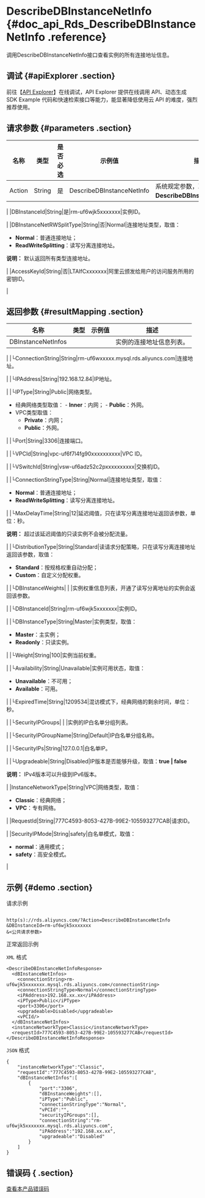# DescribeDBInstanceNetInfo {#doc_api_Rds_DescribeDBInstanceNetInfo .reference}

调用DescribeDBInstanceNetInfo接口查看实例的所有连接地址信息。

## 调试 {#apiExplorer .section}

前往【[API Explorer](https://api.aliyun.com/#product=Rds&api=DescribeDBInstanceNetInfo)】在线调试，API Explorer 提供在线调用 API、动态生成 SDK Example 代码和快速检索接口等能力，能显著降低使用云 API 的难度，强烈推荐使用。

## 请求参数 {#parameters .section}

|名称|类型|是否必选|示例值|描述|
|--|--|----|---|--|
|Action|String|是|DescribeDBInstanceNetInfo|系统规定参数，取值：**DescribeDBInstanceNetInfo**。

 |
|DBInstanceId|String|是|rm-uf6wjk5xxxxxxx|实例ID。

 |
|DBInstanceNetRWSplitType|String|否|Normal|连接地址类型，取值：

 -   **Normal**：普通连接地址；
-   **ReadWriteSplitting**：读写分离连接地址。

 **说明：** 默认返回所有类型连接地址。

 |
|AccessKeyId|String|否|LTAIfCxxxxxxx|阿里云颁发给用户的访问服务所用的密钥ID。

 |

## 返回参数 {#resultMapping .section}

|名称|类型|示例值|描述|
|--|--|---|--|
|DBInstanceNetInfos| | |实例的连接地址信息列表。

 |
|└ConnectionString|String|rm-uf6wxxxxx.mysql.rds.aliyuncs.com|连接地址。

 |
|└IPAddress|String|192.168.12.84|IP地址。

 |
|└IPType|String|Public|网络类型。

 -   经典网络类型取值：
    -   **Inner**：内网；
    -   **Public**：外网。
-   VPC类型取值：
    -   **Private**：内网；
    -   **Public**：外网。

 |
|└Port|String|3306|连接端口。

 |
|└VPCId|String|vpc-uf6f7l4fg90xxxxxxxxxx|VPC ID。

 |
|└VSwitchId|String|vsw-uf6adz52c2pxxxxxxxxxx|交换机ID。

 |
|└ConnectionStringType|String|Normal|连接地址类型，取值：

 -   **Normal**：普通连接地址；
-   **ReadWriteSplitting**：读写分离连接地址。

 |
|└MaxDelayTime|String|12|延迟阈值，只在读写分离连接地址返回该参数，单位：秒。

 **说明：** 超过该延迟阈值的只读实例不会被分配流量。

 |
|└DistributionType|String|Standard|读请求分配策略，只在读写分离连接地址返回该参数，取值：

 -   **Standard**：按规格权重自动分配；
-   **Custom**：自定义分配权重。

 |
|└DBInstanceWeights| | |实例权重信息列表，开通了读写分离地址的实例会返回该参数。

 |
|└DBInstanceId|String|rm-uf6wjk5xxxxxxx|实例ID。

 |
|└DBInstanceType|String|Master|实例类型，取值：

 -   **Master**：主实例；
-   **Readonly**：只读实例。

 |
|└Weight|String|100|实例当前权重。

 |
|└Availability|String|Unavailable|实例可用状态，取值：

 -   **Unavailable**：不可用；
-   **Available**：可用。

 |
|└ExpiredTime|String|1209534|混访模式下，经典网络的剩余时间，单位：秒。

 |
|└SecurityIPGroups| | |实例的IP白名单分组列表。

 |
|└SecurityIPGroupName|String|Default|IP白名单分组名称。

 |
|└SecurityIPs|String|127.0.0.1|白名单IP。

 |
|└Upgradeable|String|Disabled|IP版本是否能够升级，取值：**true | false**

 **说明：** IPv4版本可以升级到IPv6版本。

 |
|InstanceNetworkType|String|VPC|网络类型，取值：

 -   **Classic**：经典网络；
-   **VPC**：专有网络。

 |
|RequestId|String|777C4593-8053-427B-99E2-105593277CAB|请求ID。

 |
|SecurityIPMode|String|safety|白名单模式，取值：

 -   **normal**：通用模式；
-   **safety**：高安全模式。

 |

## 示例 {#demo .section}

请求示例

``` {#request_demo}

http(s)://rds.aliyuncs.com/?Action=DescribeDBInstanceNetInfo
&DBInstanceId=rm-uf6wjk5xxxxxxx
&<公共请求参数>

```

正常返回示例

`XML` 格式

``` {#xml_return_success_demo}
<DescribeDBInstanceNetInfoResponse>
  <dBInstanceNetInfos>
    <connectionString>rm-uf6wjk5xxxxxxx.mysql.rds.aliyuncs.com</connectionString>
    <connectionStringType>Normal</connectionStringType>
    <iPAddress>192.168.xx.xx</iPAddress>
    <iPType>Public</iPType>
    <port>3306</port>
    <upgradeable>Disabled</upgradeable>
    <vPCId/>
  </dBInstanceNetInfos>
  <instanceNetworkType>Classic</instanceNetworkType>
  <requestId>777C4593-8053-427B-99E2-105593277CAB</requestId>
</DescribeDBInstanceNetInfoResponse>

```

`JSON` 格式

``` {#json_return_success_demo}
{
	"instanceNetworkType":"Classic",
	"requestId":"777C4593-8053-427B-99E2-105593277CAB",
	"dBInstanceNetInfos":[
		{
			"port":"3306",
			"dBInstanceWeights":[],
			"iPType":"Public",
			"connectionStringType":"Normal",
			"vPCId":"",
			"securityIPGroups":[],
			"connectionString":"rm-uf6wjk5xxxxxxx.mysql.rds.aliyuncs.com",
			"iPAddress":"192.168.xx.xx",
			"upgradeable":"Disabled"
		}
	]
}
```

## 错误码 { .section}

[查看本产品错误码](https://error-center.aliyun.com/status/product/Rds)

